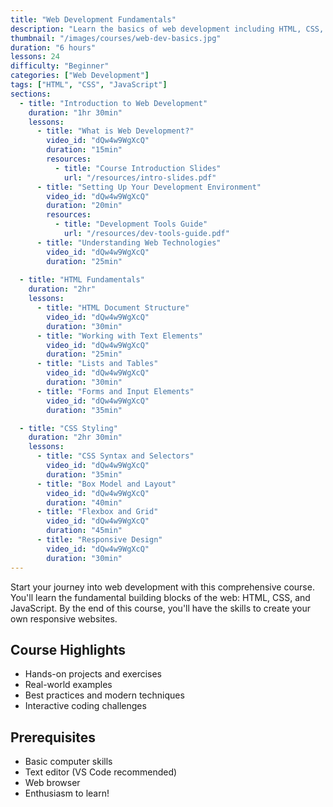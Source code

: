 ```yaml
---
title: "Web Development Fundamentals"
description: "Learn the basics of web development including HTML, CSS, and JavaScript"
thumbnail: "/images/courses/web-dev-basics.jpg"
duration: "6 hours"
lessons: 24
difficulty: "Beginner"
categories: ["Web Development"]
tags: ["HTML", "CSS", "JavaScript"]
sections:
  - title: "Introduction to Web Development"
    duration: "1hr 30min"
    lessons:
      - title: "What is Web Development?"
        video_id: "dQw4w9WgXcQ"
        duration: "15min"
        resources:
          - title: "Course Introduction Slides"
            url: "/resources/intro-slides.pdf"
      - title: "Setting Up Your Development Environment"
        video_id: "dQw4w9WgXcQ"
        duration: "20min"
        resources:
          - title: "Development Tools Guide"
            url: "/resources/dev-tools-guide.pdf"
      - title: "Understanding Web Technologies"
        video_id: "dQw4w9WgXcQ"
        duration: "25min"
  
  - title: "HTML Fundamentals"
    duration: "2hr"
    lessons:
      - title: "HTML Document Structure"
        video_id: "dQw4w9WgXcQ"
        duration: "30min"
      - title: "Working with Text Elements"
        video_id: "dQw4w9WgXcQ"
        duration: "25min"
      - title: "Lists and Tables"
        video_id: "dQw4w9WgXcQ"
        duration: "30min"
      - title: "Forms and Input Elements"
        video_id: "dQw4w9WgXcQ"
        duration: "35min"

  - title: "CSS Styling"
    duration: "2hr 30min"
    lessons:
      - title: "CSS Syntax and Selectors"
        video_id: "dQw4w9WgXcQ"
        duration: "35min"
      - title: "Box Model and Layout"
        video_id: "dQw4w9WgXcQ"
        duration: "40min"
      - title: "Flexbox and Grid"
        video_id: "dQw4w9WgXcQ"
        duration: "45min"
      - title: "Responsive Design"
        video_id: "dQw4w9WgXcQ"
        duration: "30min"
---
```


Start your journey into web development with this comprehensive course. You'll learn the fundamental building blocks of the web: HTML, CSS, and JavaScript. By the end of this course, you'll have the skills to create your own responsive websites.

## Course Highlights

- Hands-on projects and exercises
- Real-world examples
- Best practices and modern techniques
- Interactive coding challenges

## Prerequisites

- Basic computer skills
- Text editor (VS Code recommended)
- Web browser
- Enthusiasm to learn!
